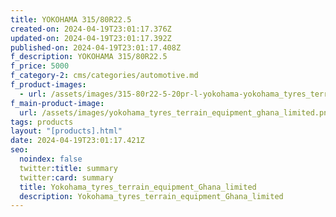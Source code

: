 ```yaml
---
title: YOKOHAMA 315/80R22.5
created-on: 2024-04-19T23:01:17.376Z
updated-on: 2024-04-19T23:01:17.392Z
published-on: 2024-04-19T23:01:17.408Z
f_description: YOKOHAMA 315/80R22.5
f_price: 5000
f_category-2: cms/categories/automotive.md
f_product-images:
  - url: /assets/images/315-80r22-5-20pr-l-yokohama-yokohama_tyres_terrain_equipment_ghana_limited_1336x336.jpg
f_main-product-image:
  url: /assets/images/yokohama_tyres_terrain_equipment_ghana_limited.png
tags: products
layout: "[products].html"
date: 2024-04-19T23:01:17.421Z
seo:
  noindex: false
  twitter:title: summary
  twitter:card: summary
  title: Yokohama_tyres_terrain_equipment_Ghana_limited
  description: Yokohama_tyres_terrain_equipment_Ghana_limited
---
```

